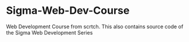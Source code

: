 # Sigma-Web-Dev-Course
Web Development Course from scrtch. This also contains source code of the Sigma Web Development Series
